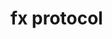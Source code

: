 # fx protocol




























































































